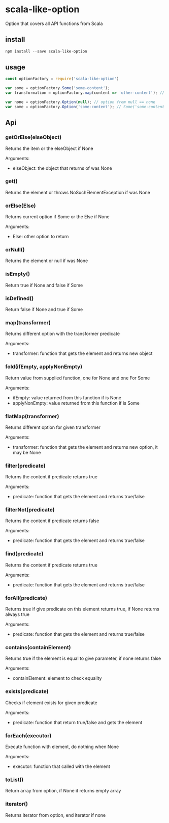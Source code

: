 # scala-like-option

Option that covers all API functions from Scala

## install

```js
npm install --save scala-like-option
```

## usage


```js
const optionFactory = require('scala-like-option')

var some = optionFactory.Some('some-content');
var transformation = optionFactory.map(content => 'other-content'); // == 'other-content'

var none = optionFactory.Option(null); // option from null == none
var some = optionFactory.Option('some-content'); // Some('some-content')

```

## Api
### getOrElse(elseObject)
Returns the item or the elseObject if None

Arguments:
 - elseObject: the object that returns of was None

### get()
Returns the element or throws NoSuchElementException if was None

### orElse(Else)
Returns current option if Some or the Else if None

Arguments:
 - Else: other option to return

### orNull()
Returns the element or null if was None

### isEmpty()
Return true if None and false if Some

### isDefined()
Return false if None and true if Some

### map(transformer)
Returns different option with the transformer predicate

Arguments:
 - transformer: function that gets the element and returns new object

### fold(ifEmpty, applyNonEmpty)
Return value from supplied function, one for None and one For Some

Arguments:
 - ifEmpty: value returned from this function if is None
 - applyNonEmpty: value returned from this function if is Some

### flatMap(transformer)
Returns different option for given transformer

Arguments:
 - transformer: function that gets the element and returns new option, it may be None

### filter(predicate)
Returns the content if predicate returns true

Arguments:
 - predicate: function that gets the element and returns true/false


### filterNot(predicate)
Returns the content if predicate returns false

Arguments:
 - predicate: function that gets the element and returns true/false

### find(predicate)
Returns the content if predicate returns true

Arguments:
 - predicate: function that gets the element and returns true/false

### forAll(predicate)
Returns true if give predicate on this element returns true, if None returns always true

Arguments:
 - predicate: function that gets the element and returns true/false

### contains(containElement)
Returns true if the element is equal to give parameter, if none returns false

Arguments:
 - containElement: element to check equality


### exists(predicate)
Checks if element exists for given predicate

Arguments:
 - predicate: function that return true/false and gets the element


### forEach(executor)
Execute function with element, do nothing when None

Arguments:
 - executor: function that called with the element

### toList()
Return array from option, if None it returns empty array

### iterator()
Returns iterator from option, end iterator if none



















